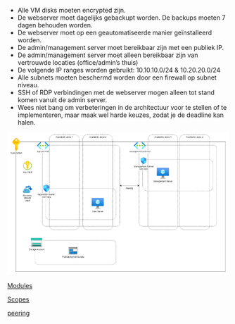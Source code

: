 - Alle VM disks moeten encrypted zijn.
- De webserver moet dagelijks gebackupt worden. De backups moeten 7 dagen behouden worden.
- De webserver moet op een geautomatiseerde manier geïnstalleerd worden.
- De admin/management server moet bereikbaar zijn met een publiek IP.
- De admin/management server moet alleen bereikbaar zijn van vertrouwde locaties (office/admin’s thuis)
- De volgende IP ranges worden gebruikt: 10.10.10.0/24 & 10.20.20.0/24
- Alle subnets moeten beschermd worden door een firewall op subnet niveau.
- SSH of RDP verbindingen met de webserver mogen alleen tot stand komen vanuit de admin server.
- Wees niet bang om verbeteringen in de architectuur voor te stellen of te implementeren, maar maak wel harde keuzes, zodat je de deadline kan halen.

![Architecture](../Includes/Architecture_On-prem.png)

[Modules](https://www.youtube.com/watch?v=c-fbZlS1L8M)

[Scopes](https://ochzhen.com/blog/reference-new-or-existing-resource-in-azure-bicep)

[peering](https://github.com/Azure/azure-quickstart-templates/blob/master/quickstarts/microsoft.network/existing-vnet-to-vnet-peering/main.bicep
)


